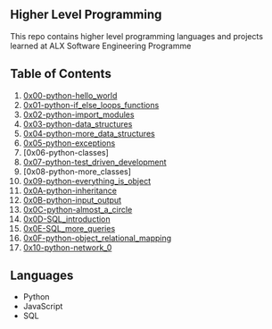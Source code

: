 ## Higher Level Programming

This repo contains higher level programming languages and projects learned at ALX Software Engineering Programme


## Table of Contents


1) [0x00-python-hello_world](#https://github.com/bjeptum/alx-higher_level_programming/tree/master/0x00-python-hello_world)
2) [0x01-python-if_else_loops_functions](#https://github.com/bjeptum/alx-higher_level_programming/tree/master/0x01-python-if_else_loops_functions)
3) [0x02-python-import_modules](#https://github.com/bjeptum/alx-higher_level_programming/tree/master/0x02-python-import_modules)
4) [0x03-python-data_structures](#https://github.com/bjeptum/alx-higher_level_programming/tree/master/0x03-python-data_structures)
5) [0x04-python-more_data_structures](#https://github.com/bjeptum/alx-higher_level_programming/tree/master/0x04-python-more_data_structures)
6) [0x05-python-exceptions](#https://github.com/bjeptum/alx-higher_level_programming/tree/master/0x05-python-exceptions)
7) [0x06-python-classes]
8) [0x07-python-test_driven_development](#https://github.com/bjeptum/alx-higher_level_programming/tree/master/0x07-python-test_driven_development)
9) [0x08-python-more_classes]
10) [0x09-python-everything_is_object](#https://github.com/bjeptum/alx-higher_level_programming/tree/master/0x09-python-everything_is_object)
11) [0x0A-python-inheritance](#https://github.com/bjeptum/alx-higher_level_programming/tree/master/0x0A-python-inheritance)
12) [0x0B-python-input_output](#https://github.com/bjeptum/alx-higher_level_programming/tree/master/0x0B-python-input_output)
13) [0x0C-python-almost_a_circle](#https://github.com/bjeptum/alx-higher_level_programming/tree/master/0x0C-python-almost_a_circle)
14) [0x0D-SQL_introduction](#https://github.com/bjeptum/alx-higher_level_programming/tree/master/0x0D-SQL_introduction)
15) [0x0E-SQL_more_queries](#https://github.com/bjeptum/alx-higher_level_programming/tree/master/0x0E-SQL_more_queries)
16) [0x0F-python-object_relational_mapping](#https://github.com/bjeptum/alx-higher_level_programming/tree/master/0x0F-python-object_relational_mapping)
17) [0x10-python-network_0](#https://github.com/bjeptum/alx-higher_level_programming/tree/master/0x10-python-network_0)


## Languages
- Python
- JavaScript
- SQL
